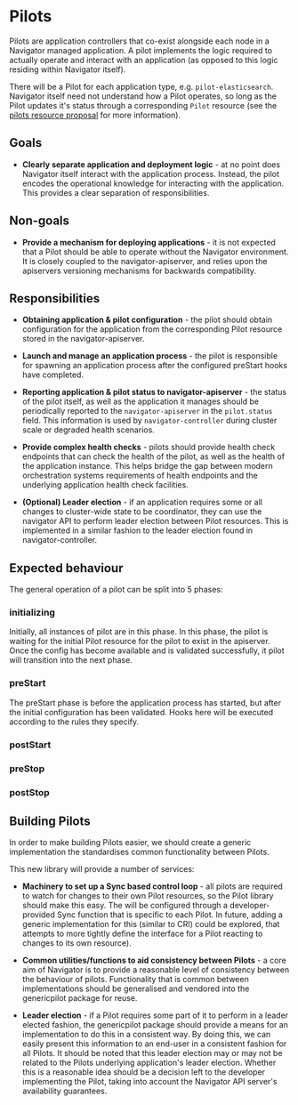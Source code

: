 # Pilots

Pilots are application controllers that co-exist alongside each node in a
Navigator managed application. A pilot implements the logic required to
actually operate and interact with an application (as opposed to this logic
residing within Navigator itself).

There will be a Pilot for each application type, e.g. `pilot-elasticsearch`.
Navigator itself need not understand how a Pilot operates, so long as the Pilot
updates it's status through a corresponding `Pilot` resource (see the [pilots
resource proposal](pilot-resource.md) for more information).

## Goals

* **Clearly separate application and deployment logic** - at no point does
Navigator itself interact with the application process. Instead, the pilot
encodes the operational knowledge for interacting with the application. This
provides a clear separation of responsibilities.

## Non-goals

* **Provide a mechanism for deploying applications** - it is not expected that
a Pilot should be able to operate without the Navigator environment. It is
closely coupled to the navigator-apiserver, and relies upon the apiservers
versioning mechanisms for backwards compatibility.

## Responsibilities

* **Obtaining application & pilot configuration** - the pilot should obtain
configuration for the application from the corresponding Pilot resource stored
in the navigator-apiserver.

* **Launch and manage an application process** - the pilot is responsible for
spawning an application process after the configured preStart hooks have
completed.

* **Reporting application & pilot status to navigator-apiserver** - the status
of the pilot itself, as well as the application it manages should be
periodically reported to the `navigator-apiserver` in the `pilot.status` field.
This information is used by `navigator-controller` during cluster scale or
degraded health scenarios.

* **Provide complex health checks** - pilots should provide health check
endpoints that can check the health of the pilot, as well as the health of the
application instance. This helps bridge the gap between modern orchestration
systems requirements of health endpoints and the underlying application health
check facilities.

* **(Optional) Leader election** - if an application requires some or all
changes to cluster-wide state to be coordinator, they can use the navigator
API to perform leader election between Pilot resources. This is implemented in
a similar fashion to the leader election found in navigator-controller.

## Expected behaviour

The general operation of a pilot can be split into 5 phases:

### initializing

Initially, all instances of pilot are in this phase. In this phase, the pilot
is waiting for the initial Pilot resource for the pilot to exist in the
apiserver. Once the config has become available and is validated successfully,
it pilot will transition into the next phase.

### preStart

The preStart phase is before the application process has started, but after the
initial configuration has been validated. Hooks here will be executed according
to the rules they specify.

### postStart

### preStop

### postStop

## Building Pilots

In order to make building Pilots easier, we should create a generic
implementation the standardises common functionality between Pilots.

This new library will provide a number of services:

* **Machinery to set up a Sync based control loop** - all pilots are required
to watch for changes to their own Pilot resources, so the Pilot library should
make this easy. The will be configured through a developer-provided Sync
function that is specific to each Pilot. In future, adding a generic
implementation for this (similar to CRI) could be explored, that attempts to
more tightly define the interface for a Pilot reacting to changes to its own
resource).

* **Common utilities/functions to aid consistency between Pilots** - a core aim
of Navigator is to provide a reasonable level of consistency between the
behaviour of pilots. Functionality that is common between implementations
should be generalised and vendored into the genericpilot package for reuse.

* **Leader election** - if a Pilot requires some part of it to perform in a
leader elected fashion, the genericpilot package should provide a means for
an implementation to do this in a consistent way. By doing this, we can easily
present this information to an end-user in a consistent fashion for all Pilots.
It should be noted that this leader election may or may not be related to the
Pilots underlying application's leader election. Whether this is a reasonable
idea should be a decision left to the developer implementing the Pilot, taking
into account the Navigator API server's availability guarantees.

